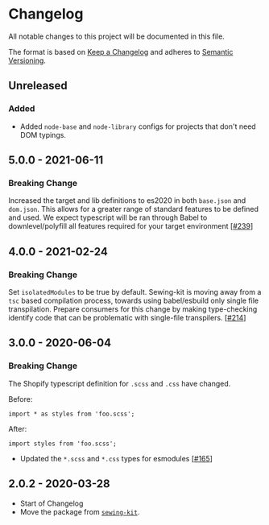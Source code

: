 # Changelog

All notable changes to this project will be documented in this file.

The format is based on [Keep a Changelog](http://keepachangelog.com/en/1.0.0/)
and adheres to [Semantic Versioning](http://semver.org/spec/v2.0.0.html).

## Unreleased

### Added

- Added `node-base` and `node-library` configs for projects that don't need DOM typings.

## 5.0.0 - 2021-06-11

### Breaking Change

Increased the target and lib definitions to es2020 in both `base.json` and `dom.json`. This allows for a greater range of standard features to be defined and used. We expect typescript will be ran through Babel to downlevel/polyfill all features required for your target environment [[#239](https://github.com/Shopify/web-configs/pull/239)]

## 4.0.0 - 2021-02-24

### Breaking Change

Set `isolatedModules` to be true by default. Sewing-kit is moving away from a `tsc` based compilation process, towards using babel/esbuild only single file transpilation. Prepare consumers for this change by making type-checking identify code that can be problematic with single-file transpilers. [[#214](https://github.com/Shopify/web-configs/pull/214)]

## 3.0.0 - 2020-06-04

### Breaking Change

The Shopify typescript definition for `.scss` and `.css` have changed.

Before: 

```
import * as styles from 'foo.scss';
```

After: 

```
import styles from 'foo.scss';
```

- Updated the `*.scss` and `*.css` types for esmodules [[#165](https://github.com/Shopify/web-configs/pull/165)]

## 2.0.2 - 2020-03-28

- Start of Changelog
- Move the package from [`sewing-kit`](https://github.com/Shopify/sewing-kit).

